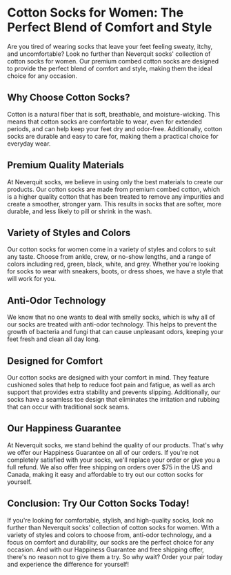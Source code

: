 # Cotton Socks for Women: The Perfect Blend of Comfort and Style

Are you tired of wearing socks that leave your feet feeling sweaty, itchy, and uncomfortable? Look no further than Neverquit socks' collection of cotton socks for women. Our premium combed cotton socks are designed to provide the perfect blend of comfort and style, making them the ideal choice for any occasion.

## Why Choose Cotton Socks?

Cotton is a natural fiber that is soft, breathable, and moisture-wicking. This means that cotton socks are comfortable to wear, even for extended periods, and can help keep your feet dry and odor-free. Additionally, cotton socks are durable and easy to care for, making them a practical choice for everyday wear.

## Premium Quality Materials

At Neverquit socks, we believe in using only the best materials to create our products. Our cotton socks are made from premium combed cotton, which is a higher quality cotton that has been treated to remove any impurities and create a smoother, stronger yarn. This results in socks that are softer, more durable, and less likely to pill or shrink in the wash.

## Variety of Styles and Colors

Our cotton socks for women come in a variety of styles and colors to suit any taste. Choose from ankle, crew, or no-show lengths, and a range of colors including red, green, black, white, and grey. Whether you're looking for socks to wear with sneakers, boots, or dress shoes, we have a style that will work for you.

## Anti-Odor Technology

We know that no one wants to deal with smelly socks, which is why all of our socks are treated with anti-odor technology. This helps to prevent the growth of bacteria and fungi that can cause unpleasant odors, keeping your feet fresh and clean all day long.

## Designed for Comfort

Our cotton socks are designed with your comfort in mind. They feature cushioned soles that help to reduce foot pain and fatigue, as well as arch support that provides extra stability and prevents slipping. Additionally, our socks have a seamless toe design that eliminates the irritation and rubbing that can occur with traditional sock seams.

## Our Happiness Guarantee

At Neverquit socks, we stand behind the quality of our products. That's why we offer our Happiness Guarantee on all of our orders. If you're not completely satisfied with your socks, we'll replace your order or give you a full refund. We also offer free shipping on orders over $75 in the US and Canada, making it easy and affordable to try out our cotton socks for yourself.

## Conclusion: Try Our Cotton Socks Today!

If you're looking for comfortable, stylish, and high-quality socks, look no further than Neverquit socks' collection of cotton socks for women. With a variety of styles and colors to choose from, anti-odor technology, and a focus on comfort and durability, our socks are the perfect choice for any occasion. And with our Happiness Guarantee and free shipping offer, there's no reason not to give them a try. So why wait? Order your pair today and experience the difference for yourself!